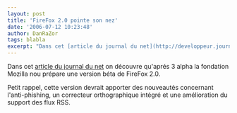 ```yaml
---
layout: post
title: 'FireFox 2.0 pointe son nez'
date: '2006-07-12 10:23:48'
author: DanRaZor
tags: blabla
excerpt: "Dans cet [article du journal du net](http://developpeur.journaldunet.com/breve/3706/firefox-2-0-arrive-en-version-beta.shtml) on découvre qu'aprés 3 alpha   la fondation Mozilla nou prépare une version béta de FireFox 2.0.  \n  \nPetit rappel, cette version devrait apporter des nouveautés concernant l'anti-phishing,   un correcteur      …"
---
```


Dans cet [article du journal du net](http://developpeur.journaldunet.com/breve/3706/firefox-2-0-arrive-en-version-beta.shtml) on découvre qu'aprés 3 alpha   la fondation Mozilla nou prépare une version béta de FireFox 2.0.

Petit rappel, cette version devrait apporter des nouveautés concernant l'anti-phishing,   un correcteur orthographique intégré et une amélioration du support des flux RSS.
